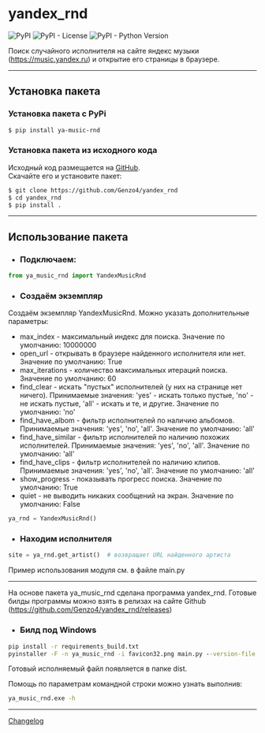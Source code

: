 # yandex_rnd

![PyPI](https://img.shields.io/pypi/v/ya_music_rnd)
![PyPI - License](https://img.shields.io/pypi/l/ya_music_rnd)
![PyPI - Python Version](https://img.shields.io/pypi/pyversions/ya_music_rnd)

Поиск случайного исполнителя на сайте яндекс музыки (https://music.yandex.ru) и открытие его страницы в браузере. 

***

## Установка пакета

### Установка пакета с PyPi

```bash
$ pip install ya-music-rnd
```

### Установка пакета из исходного кода

Исходный код размещается на [GitHub](https://github.com/Genzo4/yandex_rnd).  
Скачайте его и установите пакет:

```bash
$ git clone https://github.com/Genzo4/yandex_rnd
$ cd yandex_rnd
$ pip install .
```

***

## Использование пакета

- ### Подключаем:
```python
from ya_music_rnd import YandexMusicRnd
```

- ### Создаём экземпляр
Создаём экземпляр YandexMusicRnd.
Можно указать дополнительные параметры:
- max_index - максимальный индекс для поиска. 
  Значение по умолчанию: 10000000
- open_url - открывать в браузере найденного исполнителя или нет.
  Значение по умолчанию: True
- max_iterations - количество максимальных итераций поиска.
  Значение по умолчанию: 60
- find_clear - искать "пустых" исполнителей (у них на странице нет ничего).
  Принимаемые значения: 'yes' - искать только пустые, 'no' - не искать пустые, 'all' - искать и те, и другие.
  Значение по умолчанию: 'no'
- find_have_albom - фильтр исполнителей по наличию альбомов.
  Принимаемые значения: 'yes', 'no', 'all'.
  Значение по умолчанию: 'all'
- find_have_similar - фильтр исполнителей по наличию похожих исполнителей.
  Принимаемые значения: 'yes', 'no', 'all'.
  Значение по умолчанию: 'all'
- find_have_clips - фильтр исполнителей по наличию клипов.
  Принимаемые значения: 'yes', 'no', 'all'.
  Значение по умолчанию: 'all'
- show_progress - показывать прогресс поиска.
  Значение по умолчанию: True 
- quiet - не выводить никаких сообщений на экран.
  Значение по умолчанию: False

```python
ya_rnd = YandexMusicRnd()
```

- ### Находим исполнителя

```python
site = ya_rnd.get_artist()  # возвращает URL найденного артиста
```

Пример использования модуля см. в файле main.py

***

На основе пакета ya_music_rnd сделана программа yandex_rnd.
Готовые билды программы можно взять в релизах на сайте Github (https://github.com/Genzo4/yandex_rnd/releases)

- ### Билд под Windows
```cmd
pip install -r requirements_build.txt
pyinstaller -F -n ya_music_rnd -i favicon32.png main.py --version-file version.txt
```

Готовый исполняемый файл появляется в папке dist. 

Помощь по параметрам командной строки можно узнать выполнив:
```cmd
ya_music_rnd.exe -h
```

***

[Changelog](https://github.com/Genzo4/yandex_rnd/blob/main/CHANGELOG.md)

